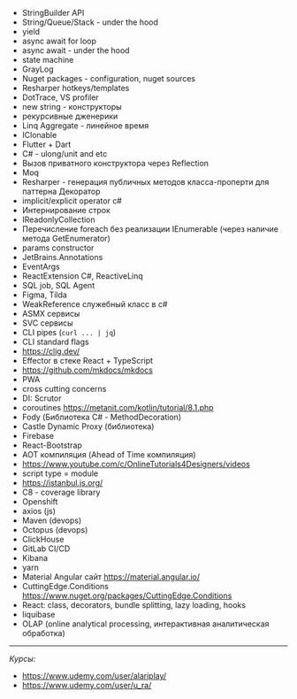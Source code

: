 - StringBuilder API
- String/Queue/Stack - under the hood
- yield
- async await for loop
- async await - under the hood
- state machine
- GrayLog
- Nuget packages - configuration, nuget sources
- Resharper hotkeys/templates
- DotTrace, VS profiler
- new string - конструкторы
- рекурсивные дженерики
- Linq Aggregate - линейное время
- IClonable
- Flutter + Dart
- C# - ulong/unit and etc
- Вызов приватного конструктора через Reflection
- Moq
- Resharper - генерация публичных методов класса-проперти для паттерна Декоратор
- implicit/explicit operator c#
- Интернирование строк
- IReadonlyCollection
- Перечисление foreach без реализации IEnumerable (через наличие метода GetEnumerator)
- params constructor
- JetBrains.Annotations
- EventArgs
- ReactExtension C#, ReactiveLinq
- SQL job, SQL Agent
- Figma, Tilda
- WeakReference служебный класс в c#
- ASMX сервисы
- SVC сервисы
- CLI pipes (`curl ... | jq`)
- CLI standard flags
- https://clig.dev/
- Effector в стеке React + TypeScript
- https://github.com/mkdocs/mkdocs
- PWA
- cross cutting concerns
- DI: Scrutor
- coroutines https://metanit.com/kotlin/tutorial/8.1.php
- Fody (Библиотека C# - MethodDecoration)
- Castle Dynamic Proxy (библиотека)
- Firebase
- React-Bootstrap
- AOT компиляция (Ahead of Time компиляция)
- https://www.youtube.com/c/OnlineTutorials4Designers/videos
- script type = module
- https://istanbul.js.org/
- C8 - coverage library
- Openshift
- axios (js)
- Maven (devops)
- Octopus (devops)
- ClickHouse
- GitLab CI/CD
- Kibana
- yarn
- Material Angular сайт https://material.angular.io/
- CuttingEdge.Conditions https://www.nuget.org/packages/CuttingEdge.Conditions
- React: class, decorators, bundle splitting, lazy loading, hooks
- liquibase
- OLAP (online analytical processing, интерактивная аналитическая обработка) 
---------------------------------------------------
*Курсы:*

- https://www.udemy.com/user/alariplay/
- https://www.udemy.com/user/u_ra/
